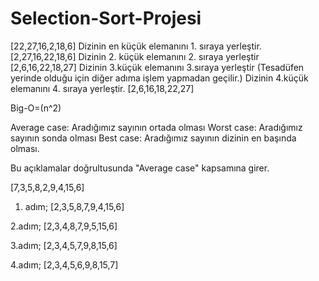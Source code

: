 # Selection-Sort-Projesi
[22,27,16,2,18,6] 
Dizinin en küçük elemanını 1. sıraya yerleştir. 
[2,27,16,22,18,6]
Dizinin 2. küçük elemanını 2. sıraya yerleştir
[2,6,16,22,18,27]
Dizinin 3.küçük elemanını 3.sıraya yerleştir
(Tesadüfen yerinde olduğu için diğer adıma işlem yapmadan geçilir.)
Dizinin 4.küçük elemanını 4. sıraya yerleştir.
[2,6,16,18,22,27]

Big-O=(n^2)

Average case: Aradığımız sayının ortada olması
Worst case: Aradığımız sayının sonda olması
Best case: Aradığımız sayının dizinin en başında olması.

Bu açıklamalar doğrultusunda "Average case" kapsamına girer.

[7,3,5,8,2,9,4,15,6] 

1. adım;
[2,3,5,8,7,9,4,15,6]

2.adım;
[2,3,4,8,7,9,5,15,6] 

3.adım;
[2,3,4,5,7,9,8,15,6] 

4.adım;
[2,3,4,5,6,9,8,15,7] 
